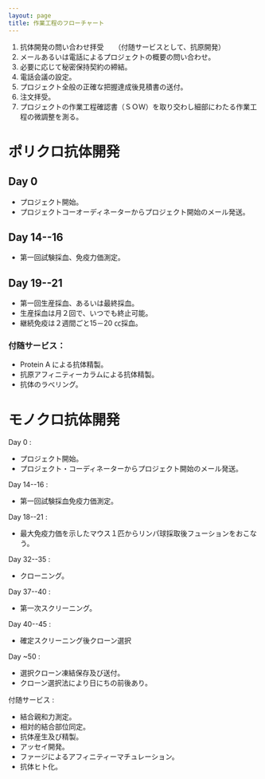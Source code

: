 ```yaml
---
layout: page
title: 作業工程のフローチャート
---
```

1. 抗体開発の問い合わせ拝受　　（付随サービスとして、抗原開発）
2. メールあるいは電話によるプロジェクトの概要の問い合わせ。
3. 必要に応じて秘密保持契約の締結。
4. 電話会議の設定。
5. プロジェクト全般の正確な把握達成後見積書の送付。
6. 注文拝受。
7. プロジェクトの作業工程確認書（ＳＯＷ）を取り交わし細部にわたる作業工程の微調整を測る。

ポリクロ抗体開発
==============

Day 0
-----
* プロジェクト開始。
* プロジェクトコーオーディネーターからプロジェクト開始のメール発送。

Day 14--16 
----------
* 第一回試験採血、免疫力価測定。

Day 19--21
----------
* 第一回生産採血、あるいは最終採血。
* 生産採血は月２回で、いつでも終止可能。
* 継続免疫は２週間ごと15－20 ㏄採血。

### 付随サービス：

* Protein A による抗体精製。
* 抗原アフィニティーカラムによる抗体精製。
* 抗体のラべリング。

モノクロ抗体開発
==============

Day 0 
: 
* プロジェクト開始。
* プロジェクト・コーディネーターからプロジェクト開始のメール発送。

Day 14--16 
: 
* 第一回試験採血免疫力価測定。

Day 18--21
: 
* 最大免疫力価を示したマウス１匹からリンパ球採取後フューションをおこなう。

Day 32--35
: 
* クローニング。

Day 37--40
: 
* 第一次スクリーニング。 

Day 40--45
: 
* 確定スクリーニング後クローン選択 

Day ~50
: 
* 選択クローン凍結保存及び送付。
* クローン選択法により日にちの前後あり。

付随サービス
: 
* 結合親和力測定。
* 相対的結合部位同定。
* 抗体産生及び精製。
* アッセイ開発。
* ファージによるアフィニティーマチュレーション。
* 抗体ヒト化。
